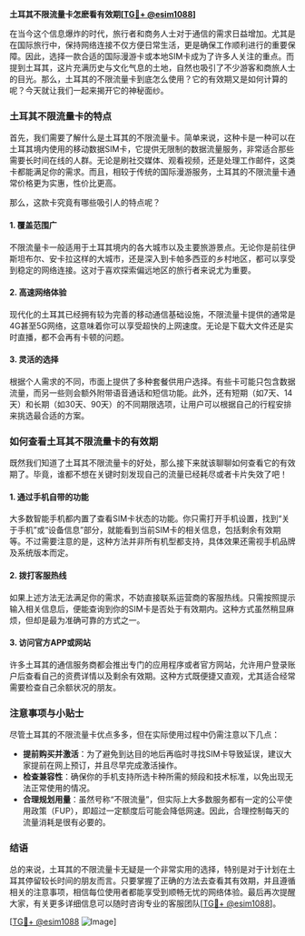 **土耳其不限流量卡怎麽看有效期[[TG💪+ @esim1088](https://t.me/s/esim1088)]**

在当今这个信息爆炸的时代，旅行者和商务人士对于通信的需求日益增加。尤其是在国际旅行中，保持网络连接不仅方便日常生活，更是确保工作顺利进行的重要保障。因此，选择一款合适的国际漫游卡或本地SIM卡成为了许多人关注的重点。而提到土耳其，这片充满历史与文化气息的土地，自然也吸引了不少游客和商旅人士的目光。那么，土耳其的不限流量卡到底怎么使用？它的有效期又是如何计算的呢？今天就让我们一起来揭开它的神秘面纱。

### 土耳其不限流量卡的特点

首先，我们需要了解什么是土耳其的不限流量卡。简单来说，这种卡是一种可以在土耳其境内使用的移动数据SIM卡，它提供无限制的数据流量服务，非常适合那些需要长时间在线的人群。无论是刷社交媒体、观看视频，还是处理工作邮件，这类卡都能满足你的需求。而且，相较于传统的国际漫游服务，土耳其的不限流量卡通常价格更为实惠，性价比更高。

那么，这款卡究竟有哪些吸引人的特点呢？

#### 1. **覆盖范围广**
   不限流量卡一般适用于土耳其境内的各大城市以及主要旅游景点。无论你是前往伊斯坦布尔、安卡拉这样的大城市，还是深入到卡帕多西亚的乡村地区，都可以享受到稳定的网络连接。这对于喜欢探索偏远地区的旅行者来说尤为重要。

#### 2. **高速网络体验**
   现代化的土耳其已经拥有较为完善的移动通信基础设施，不限流量卡提供的通常是4G甚至5G网络，这意味着你可以享受超快的上网速度。无论是下载大文件还是实时直播，都不会再有卡顿的问题。

#### 3. **灵活的选择**
   根据个人需求的不同，市面上提供了多种套餐供用户选择。有些卡可能只包含数据流量，而另一些则会额外附带语音通话和短信功能。此外，还有短期（如7天、14天）和长期（如30天、90天）的不同期限选项，让用户可以根据自己的行程安排来挑选最合适的方案。

### 如何查看土耳其不限流量卡的有效期

既然我们知道了土耳其不限流量卡的好处，那么接下来就该聊聊如何查看它的有效期了。毕竟，谁都不想在关键时刻发现自己的流量已经耗尽或者卡片失效了吧！

#### 1. **通过手机自带的功能**
   大多数智能手机都内置了查看SIM卡状态的功能。你只需打开手机设置，找到“关于手机”或“设备信息”部分，就能看到当前SIM卡的相关信息，包括剩余有效期等。不过需要注意的是，这种方法并非所有机型都支持，具体效果还需视手机品牌及系统版本而定。

#### 2. **拨打客服热线**
   如果上述方法无法满足你的需求，不妨直接联系运营商的客服热线。只需按照提示输入相关信息后，便能查询到你的SIM卡是否处于有效期内。这种方式虽然稍显麻烦，但却是最为准确可靠的方式之一。

#### 3. **访问官方APP或网站**
   许多土耳其的通信服务商都会推出专门的应用程序或者官方网站，允许用户登录账户后查看自己的资费详情以及剩余有效期。这种方式既便捷又直观，尤其适合经常需要检查自己余额状况的朋友。

### 注意事项与小贴士

尽管土耳其的不限流量卡优点多多，但在实际使用过程中仍需注意以下几点：

- **提前购买并激活**：为了避免到达目的地后再临时寻找SIM卡导致延误，建议大家提前在网上预订，并且尽早完成激活操作。
- **检查兼容性**：确保你的手机支持所选卡种所需的频段和技术标准，以免出现无法正常使用的情况。
- **合理规划用量**：虽然号称“不限流量”，但实际上大多数服务都有一定的公平使用政策（FUP），即超过一定额度后可能会降低网速。因此，合理控制每天的流量消耗是很有必要的。

### 结语

总的来说，土耳其的不限流量卡无疑是一个非常实用的选择，特别是对于计划在土耳其停留较长时间的朋友而言。只要掌握了正确的方法去查看其有效期，并且遵循相关的注意事项，相信每位使用者都能享受到顺畅无忧的网络体验。最后再次提醒大家，有关更多详细信息可以随时咨询专业的客服团队[[TG💪+ @esim1088](https://t.me/s/esim1088)]。

[[TG💪+ @esim1088](https://t.me/s/esim1088) ![Image](https://i.postimg.cc/4NQfJmqS/Snipaste-2025-05-13-00-14-12.png)]